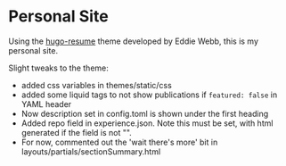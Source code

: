 # Personal Site

Using the [hugo-resume](https://github.com/eddiewebb/hugo-resume) theme developed by Eddie Webb, this is my personal
site.

Slight tweaks to the theme:
- added css variables in themes/static/css
- added some liquid tags to not show publications if `featured: false`
  in YAML header
- Now description set in config.toml is shown under the first heading
- Added repo field in experience.json. Note this must be set, with html
  generated if the field is not "".
- For now, commented out the 'wait there's more' bit in layouts/partials/sectionSummary.html
